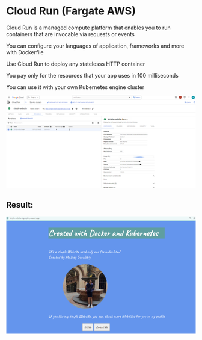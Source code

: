 # Cloud Run (Fargate AWS)
Cloud Run is a managed compute platform that enables you to run containers that are invocable via requests or events

You can configure your languages of application, frameworks and more with Dockerfile

Use Cloud Run to deploy any statelesss HTTP container

You pay only for the resources that your app uses in 100 milliseconds

You can use it with your own Kubernetes engine cluster

<img src="https://github.com/MatveyGuralskiy/GCP/blob/main/Cloud-Run/Screens/Cloud-Run.png?raw=true">

## Result:

<img src="https://github.com/MatveyGuralskiy/GCP/blob/main/Cloud-Run/Screens/Result.png?raw=true">
